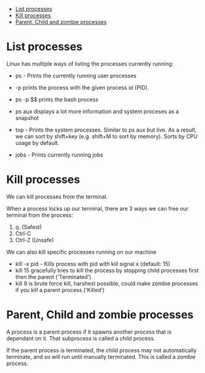 - [List processes](#list-processes)
- [Kill processes](#kill-processes)
- [Parent, Child and zombie processes](#parent-child-and-zombie-processes)


# List processes

Linux has multiple ways of listing the processes currently running:

* ps - Prints the currently running user processes
* -p <PID> prints the process with the given process id (PID).
* ps -p $$ prints the bash process
* ps aux displays a lot more information and system proceses as a snapshot

* top - Prints the system processes. Similar to ps aux but live. As a result, we can sort by shift+key (e.g. shift+M to sort by memory). Sorts by CPU usage by default.

* jobs - Prints currently running jobs

# Kill processes

We can kill processes from the terminal.

When a process locks up our terminal, there are 3 ways we can free our terminal from the process:

1. q. (Safest)
2. Ctrl-C
3. Ctrl-Z (Unsafe)
   
We can also kill specific processes running on our machine

* kill -x pid - Kills process with pid with kill signal x (default: 15) 
* kill 15 gracefully tries to kill the process by stopping child processes first then the parent ('Terminated')
* kill 9 is brute force kill, harshest possible, could make zombie processes if you kill a parent process ('Killed')

# Parent, Child and zombie processes

A process is a parent process if it spawns another process that is dependant on it. That subprocess is called a child process.

If the parent process is terminated, the child process may not automatically terminate, and so will run until manually terminated. This is called a zombie process.
